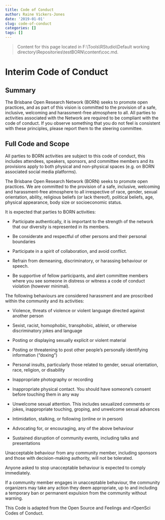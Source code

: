 ```yaml
---
title: Code of Conduct
author: Raine Vickers-Jones
date: '2019-01-01'
slug: code-of-conduct
categories: []
tags: []
---
```


> Content for this page located in F:\Tools\RStudio\Default working directory\Repositories\testBORN\content\coc.md.

# Interim Code of Conduct

## Summary
The Brisbane Open Research Network (BORN) seeks to promote open practices, and as part of this vision is committed to the provision of a safe, inclusive, welcoming and harassment-free atmosphere to all. All parties to activities associated with the Network are required to be compliant with the code of conduct. If you observe something that you do not feel is consistent with these principles, please report them to the steering committee.

## Full Code and Scope
All parties to BORN activities are subject to this code of conduct, this includes attendees, speakers, sponsors, and committee members and its provisions apply to both physical and non-physical spaces (e.g. on BORN associated social media platforms).

The Brisbane Open Research Network (BORN) seeks to promote open practices. We are committed to the provision of a safe, inclusive, welcoming and harassment-free atmosphere to all irrespective of race, gender, sexual orientation, ability, religious beliefs (or lack thereof), political beliefs, age, physical appearance, body size or socioeconomic status.

It is expected that parties to BORN activities:

* Participate authentically, it is important to the strength of the network that our diversity is represented in its members.

* Be considerate and respectful of other persons and their personal boundaries

* Participate in a spirit of collaboration, and avoid conflict.

* Refrain from demeaning, discriminatory, or harassing behaviour or speech.

* Be supportive of fellow participants, and alert committee members where you see someone in distress or witness a code of conduct violation (however minimal).

The following behaviours are considered harassment and are proscribed within the community and its activities:

* Violence, threats of violence or violent language directed against another person

* Sexist, racist, homophobic, transphobic, ableist, or otherwise discriminatory jokes and language

* Posting or displaying sexually explicit or violent material

* Posting or threatening to post other people’s personally identifying information (“doxing”)

* Personal insults, particularly those related to gender, sexual orientation, race, religion, or disability

* Inappropriate photography or recording

* Inappropriate physical contact. You should have someone’s consent before touching them in any way

* Unwelcome sexual attention. This includes sexualized comments or jokes, inappropriate touching, groping, and unwelcome sexual advances

* Intimidation, stalking, or following (online or in person)

* Advocating for, or encouraging, any of the above behaviour

* Sustained disruption of community events, including talks and presentations

Unacceptable behaviour from any community member, including sponsors and those with decision-making authority, will not be tolerated.

Anyone asked to stop unacceptable behaviour is expected to comply immediately.

If a community member engages in unacceptable behaviour, the community organizers may take any action they deem appropriate, up to and including a temporary ban or permanent expulsion from the community without warning.

This Code is adapted from the Open Source and Feelings and rOpenSci Codes of Conduct.